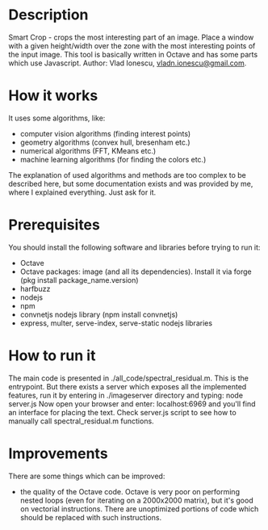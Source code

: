 # Description
Smart Crop - crops the most interesting part of an image. Place a window with a given height/width over the zone with the most interesting points of the input image. This tool is basically written in Octave and has some parts which use Javascript. Author: Vlad Ionescu, vladn.ionescu@gmail.com.

# How it works
It uses some algorithms, like:
- computer vision algorithms (finding interest points)
- geometry algorithms (convex hull, bresenham etc.)
- numerical algorithms (FFT, KMeans etc.)
- machine learning algorithms (for finding the colors etc.)

The explanation of used algorithms and methods are too complex to be described here, but some documentation exists and was provided by me, where I explained everything. Just ask for it.

# Prerequisites
You should install the following software and libraries before trying to run it:
- Octave
- Octave packages: image (and all its dependencies). Install it via forge (pkg install package_name.version)
- harfbuzz
- nodejs
- npm
- convnetjs nodejs library (npm install convnetjs)
- express, multer, serve-index, serve-static nodejs libraries

# How to run it
The main code is presented in ./all_code/spectral_residual.m. This is the entrypoint. But there exists a server which exposes all the implemented features, run it by entering in ./imageserver directory and typing:
node server.js
Now open your browser and enter: localhost:6969 and you'll find an interface for placing the text. Check server.js script to see how to manually call spectral_residual.m functions.

# Improvements
There are some things which can be improved:
- the quality of the Octave code. Octave is very poor on performing nested loops (even for iterating on a 2000x2000 matrix), but it's good on vectorial instructions. There are unoptimized portions of code which should be replaced with such instructions.

